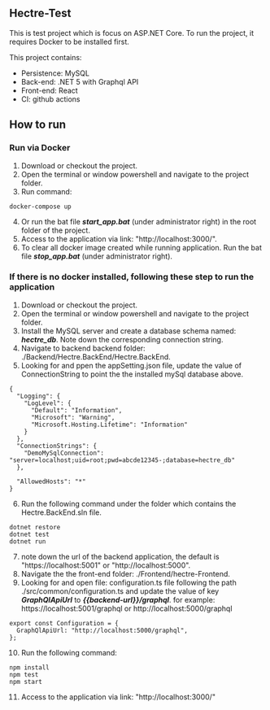 ## Hectre-Test

This is test project which is focus on ASP.NET Core. To run the project, it requires Docker to be installed first.

This project contains:

- Persistence: MySQL
- Back-end: .NET 5 with Graphql API
- Front-end: React
- CI: github actions

## How to run

### Run via Docker

1. Download or checkout the project.
2. Open the terminal or window powershell and navigate to the project folder.
3. Run command:

```
docker-compose up
```

4. Or run the bat file ***start_app.bat*** (under administrator right) in the root folder of the project.
5. Access to the application via link: "http://localhost:3000/".
6. To clear all docker image created while running application. Run the bat file ***stop_app.bat*** (under administrator right).

### If there is no docker installed, following these step to run the application

1. Download or checkout the project.
2. Open the terminal or window powershell and navigate to the project folder.
3. Install the MySQL server and create a database schema named: ***hectre_db***. Note down the corresponding connection string.
4. Navigate to backend backend folder: ./Backend/Hectre.BackEnd/Hectre.BackEnd.
5. Looking for and ppen the appSetting.json file, update the value of ConnectionString to point the the installed mySql database above.

```
{
  "Logging": {
    "LogLevel": {
      "Default": "Information",
      "Microsoft": "Warning",
      "Microsoft.Hosting.Lifetime": "Information"
    }
  },
  "ConnectionStrings": {
    "DemoMySqlConnection": "server=localhost;uid=root;pwd=abcde12345-;database=hectre_db"
  },

  "AllowedHosts": "*"
}
```

6. Run the following command under the folder which contains the Hectre.BackEnd.sln file.

```
dotnet restore
dotnet test
dotnet run
```

7. note down the url of the backend application, the default is "https://localhost:5001" or "http://localhost:5000".
8. Navigate the the front-end folder: ./Frontend/hectre-Frontend.
9. Looking for and open file: configuration.ts file following the path ./src/common/configuration.ts and update the value of key ***GraphQlApiUrl*** to ***{{backend-url}}/graphql***. for example: https://localhost:5001/graphql or http://localhost:5000/graphql

```
export const Configuration = {
  GraphQlApiUrl: "http://localhost:5000/graphql",
};
```

10. Run the following command:

```
npm install
npm test
npm start
```

11. Access to the application via link: "http://localhost:3000/"
